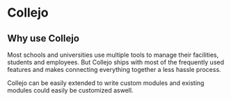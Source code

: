 # Collejo 
## Why use Collejo

Most schools and universities use multiple tools to manage their facilities, students and employees. But Collejo ships with most of the frequently used features and makes connecting everything together a less hassle process.

Collejo can be easily extended to write custom modules and existing modules could easily be customized aswell.

